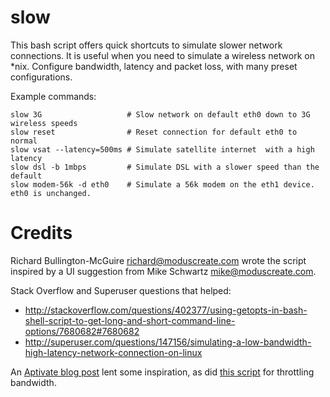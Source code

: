 slow
====

This bash script offers quick shortcuts to simulate slower network connections.
It is useful when you need to simulate a wireless network on *nix. Configure
bandwidth, latency and packet loss, with many preset configurations.

Example commands:

    slow 3G                   # Slow network on default eth0 down to 3G wireless speeds
    slow reset                # Reset connection for default eth0 to normal
    slow vsat --latency=500ms # Simulate satellite internet  with a high latency
    slow dsl -b 1mbps         # Simulate DSL with a slower speed than the default
    slow modem-56k -d eth0    # Simulate a 56k modem on the eth1 device. eth0 is unchanged.

Credits
=======
Richard Bullington-McGuire <richard@moduscreate.com> wrote the script inspired by a UI suggestion from Mike Schwartz <mike@moduscreate.com>.

Stack Overflow and Superuser questions that helped:
* http://stackoverflow.com/questions/402377/using-getopts-in-bash-shell-script-to-get-long-and-short-command-line-options/7680682#7680682
* http://superuser.com/questions/147156/simulating-a-low-bandwidth-high-latency-network-connection-on-linux

An [Aptivate blog post](http://blog.aptivate.org/2010/01/23/make-sure-your-apps-work-in-the-field/) lent some inspiration, as did [this script](http://atmail.com/kb/2009/throttling-bandwidth/) for throttling bandwidth.

